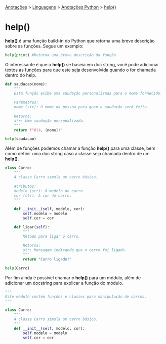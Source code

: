 <link rel="stylesheet" type="text/css" href="../../CSS/dark-theme.css">

[Anotações](../../) > [Linguagens](../Index.md) > [Anotações Python](./Index.md) > [help()](./Help.md)

# help()
**help()** é uma função build-in do Python que retorna uma breve descrição sobre as funções. Segue um exemplo:

```python
help(print) #Retorna uma breve descrição da função
```
O interessante é que o **help()** se baseia em doc string, você pode adicionar textos as funções para que este seja desenvolvida quando o for chamada dentro do help.

```python
def saudacao(nome):
    """
    Esta função exibe uma saudação personalizada para o nome fornecido.
    
    Parâmetros:
    nome (str): O nome da pessoa para quem a saudação será feita.
    
    Retorna:
    str: Uma saudação personalizada.
    """
    return f"Olá, {nome}!"

help(saudacao)
```

Além de funções podemos chamar a função **help()** para uma classe, bem como definir uma doc string caso a classe seja chamada dentro de um **help()**.

```python
class Carro:
    """
    A classe Carro simula um carro básico.
    
    Atributos:
    modelo (str): O modelo do carro.
    cor (str): A cor do carro.
    """

    def __init__(self, modelo, cor):
        self.modelo = modelo
        self.cor = cor

    def ligar(self):
        """
        Método para ligar o carro.
        
        Retorna:
        str: Mensagem indicando que o carro foi ligado.
        """
        return "Carro ligado!"

help(Carro)
```

Por fim ainda é possível chamar o **help()** para um módulo, além de adicionar um docstring para explicar a função do módulo.

```python
"""
Este módulo contém funções e classes para manipulação de carros.
"""

class Carro:
    """
    A classe Carro simula um carro básico.
    """
    def __init__(self, modelo, cor):
        self.modelo = modelo
        self.cor = cor
```